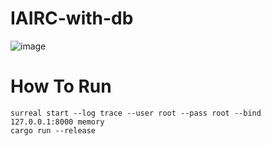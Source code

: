 # IAIRC-with-db
![image](https://github.com/fraugho/IAIRC-with-db/assets/144178952/754c4e15-d5f7-43e4-9cb2-5765407ede94)
# How To Run
```
surreal start --log trace --user root --pass root --bind 127.0.0.1:8000 memory
cargo run --release
```